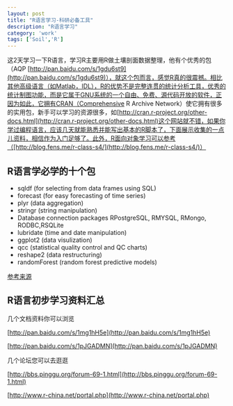 ```yaml
---
layout: post
title: "R语言学习-科研必备工具"
description: "R语言学习"
category: 'work'
tags: ['Soil','R']
---
```


这2天学习一下R语言，学习R主要用R做土壤剖面数据整理，他有个优秀的包（AQP [http://pan.baidu.com/s/1gdu6st9](http://pan.baidu.com/s/1gdu6st9)），就这个包而言，感觉R真的很震撼。相比其他高级语言（如Matlab，IDL），R的优势不是完整连贯的统计分析工具，优秀的统计制图功能，而是它属于GNU系统的一个自由、免费、源代码开放的软件，正因为如此，它拥有CRAN（Comprehensive R Archive Network）使它拥有很多的实用包，新手可以学习的资源很多，如[http://cran.r-project.org/other-docs.html](http://cran.r-project.org/other-docs.html)这个网站就不错，如果你学过编程语言，应该几天就能熟悉并能写出基本的R脚本了，下面展示收集的一点儿资料，相信作为入门足够了。此外，R面向对象学习可以参考（[http://blog.fens.me/r-class-s4/](http://blog.fens.me/r-class-s4/)）

<!--more-->

## R语言学必学的十个包 ##


- sqldf (for selecting from data frames using SQL)
- forecast (for easy forecasting of time series)
- plyr (data aggregation)
- stringr (string manipulation)
- Database connection packages RPostgreSQL, RMYSQL, RMongo, RODBC,RSQLite
- lubridate (time and date manipulation)
- ggplot2 (data visulization)
- qcc (statistical quality control and QC charts)
- reshape2 (data restructuring)
- randomForest (random forest predictive models)

[参考来源](http://blog.sina.com.cn/sblog_585d6f200102uzp1.html)

## R语言初步学习资料汇总 ##


几个文档资料你可以浏览

[http://pan.baidu.com/s/1mg1hH5e](http://pan.baidu.com/s/1mg1hH5e)

[http://pan.baidu.com/s/1pJGADMN](http://pan.baidu.com/s/1pJGADMN)

几个论坛您可以去逛逛

[http://bbs.pinggu.org/forum-69-1.html](http://bbs.pinggu.org/forum-69-1.html)

[http://www.r-china.net/portal.php](http://www.r-china.net/portal.php)








